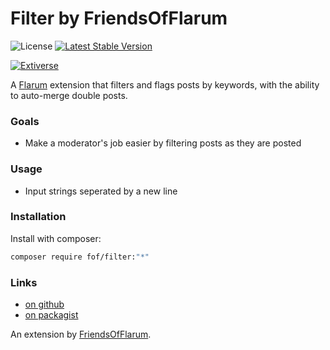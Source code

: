 # Filter by FriendsOfFlarum

![License](https://img.shields.io/badge/license-MIT-blue.svg) [![Latest Stable Version](https://img.shields.io/packagist/v/fof/filter.svg)](https://packagist.org/packages/fof/filter)

[![Extiverse](https://extiverse.com/extension/fof/filter/open-graph-image)](https://extiverse.com/extension/fof/filter)

A [Flarum](http://flarum.org) extension that filters and flags posts by keywords, with the ability to auto-merge double posts.

### Goals

- Make a moderator's job easier by filtering posts as they are posted

### Usage

- Input strings seperated by a new line

### Installation

Install with composer:

```bash
composer require fof/filter:"*"
```

### Links

- [on github](https://github.com/friendsofflarum/filter)
- [on packagist](https://packagist.org/packages/fof/filter)

An extension by [FriendsOfFlarum](https://github.com/FriendsOfFlarum).
